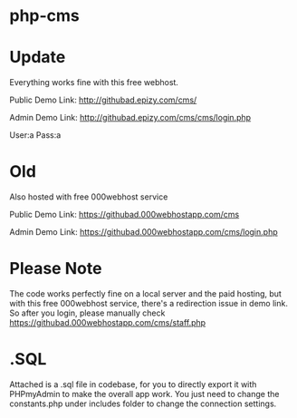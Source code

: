 # php-cms


# Update
Everything works fine with this free webhost.

Public Demo Link: http://githubad.epizy.com/cms/

Admin Demo Link: http://githubad.epizy.com/cms/cms/login.php

User:a
Pass:a


# Old

Also hosted with free 000webhost service

Public Demo Link: https://githubad.000webhostapp.com/cms

Admin Demo Link: https://githubad.000webhostapp.com/cms/login.php


# Please Note
The code works perfectly fine on a local server and the paid hosting, but with this free 000webhost service, there's a redirection issue in demo link. So after you login, please manually check https://githubad.000webhostapp.com/cms/staff.php

# .SQL
Attached is a .sql file in codebase, for you to directly export it with PHPmyAdmin to make the overall app work. You just need to change the constants.php under includes folder to change the connection settings.


